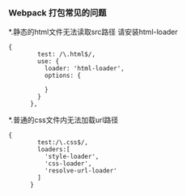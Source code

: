### Webpack 打包常见的问题

*.静态的html文件无法读取src路径 请安装html-loader
```
{
        test: /\.html$/,
        use: {
          loader: 'html-loader',
          options: {

          }
        }
      },
```


*.普通的css文件内无法加载url路径 
```
{
        test:/\.css$/,
        loaders:[
          'style-loader',
          'css-loader',
          'resolve-url-loader'
        ]
      }
```